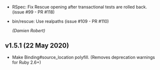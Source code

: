 * RSpec: Fix Rescue opening after transactional tests are rolled back.
(issue #99 - PR #118)

* bin/rescue: Use realpaths (issue #109 - PR #110)

  *(Damien Robert)*

## v1.5.1 (22 May 2020)
* Make Binding#source_location polyfill. (Removes deprecation warnings
    for Ruby 2.6+)
